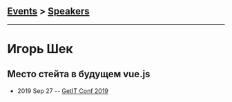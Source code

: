 ## [Events](../README.md) > [Speakers](../speakers.md)
---

# Игорь Шек

## Место стейта в будущем vue.js
- 2019 Sep 27 -- [GetIT Conf 2019](https://www.youtube.com/watch?v=uzVkSWVPJlU)    
